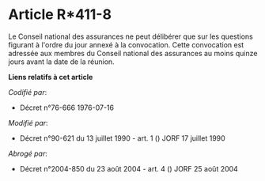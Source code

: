 # Article R*411-8

Le Conseil national des assurances ne peut délibérer que sur les questions figurant à l'ordre du jour annexé à la
convocation. Cette convocation est adressée aux membres du Conseil national des assurances au moins quinze jours avant la
date de la réunion.

**Liens relatifs à cet article**

_Codifié par_:

  - Décret n°76-666 1976-07-16

_Modifié par_:

  - Décret n°90-621 du 13 juillet 1990 - art. 1 () JORF 17 juillet 1990

_Abrogé par_:

  - Décret n°2004-850 du 23 août 2004 - art. 4 () JORF 25 août 2004
